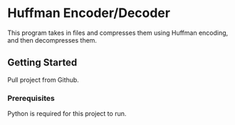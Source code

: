 # Huffman Encoder/Decoder

This program takes in files and compresses them using Huffman encoding,
and then decompresses them.

## Getting Started

Pull project from Github.

### Prerequisites

Python is required for this project to run.